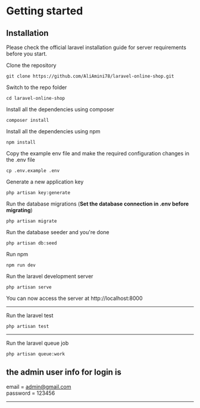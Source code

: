 



# Getting started

## Installation

Please check the official laravel installation guide for server requirements before you start.

Clone the repository

    git clone https://github.com/AliAmini78/laravel-online-shop.git

Switch to the repo folder

    cd laravel-online-shop

Install all the dependencies using composer

    composer install

Install all the dependencies using npm

    npm install

Copy the example env file and make the required configuration changes in the .env file

    cp .env.example .env

Generate a new application key

    php artisan key:generate

Run the database migrations (**Set the database connection in .env before migrating**)

    php artisan migrate

Run the database seeder and you're done

    php artisan db:seed

Run npm 

    npm run dev

Run the laravel development server

    php artisan serve

You can now access the server at http://localhost:8000


----------

Run the laravel test

    php artisan test

---------
Run the laravel queue job

    php artisan queue:work

    
## the admin user info for login is

   email = admin@gmail.com <br/>
   password = 123456 

---------